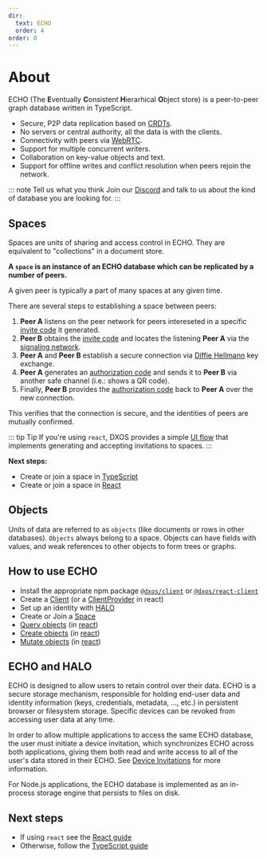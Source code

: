 ```yaml
---
dir:
  text: ECHO
  order: 4
order: 0
---
```


# About

ECHO (The **E**ventually **C**onsistent **H**ierarhical **O**bject store) is a peer-to-peer graph database written in TypeScript.

* Secure, P2P data replication based on [CRDTs](https://en.wikipedia.org/wiki/Conflict-free_replicated_data_type).
* No servers or central authority, all the data is with the clients.
* Connectivity with peers via [WebRTC](https://en.wikipedia.org/wiki/WebRTC).
* Support for multiple concurrent writers.
* Collaboration on key-value objects and text.
* Support for offline writes and conflict resolution when peers rejoin the network.

::: note Tell us what you think
Join our [Discord](https://discord.gg/eXVfryv3sW) and talk to us about the kind of database you are looking for.
:::

## Spaces

Spaces are units of sharing and access control in ECHO. They are equivalent to "collections" in a document store.

**A `space` is an instance of an ECHO database which can be replicated by a number of peers.**

A given peer is typically a part of many spaces at any given time.

There are several steps to establishing a space between peers:

1. <span class="peer-a">**Peer A**</span> listens on the peer network for peers intereseted in a specific [invite code](../glossary.md#invitation-code) it generated.
2. <span class="peer-b">**Peer B**</span> obtains the [invite code](../glossary.md#invitation-code) and locates the listening <span class="peer-a">**Peer A**</span> via the [signaling network](../glossary.md#signaling-service).
3. <span class="peer-a">**Peer A**</span> and <span class="peer-b">**Peer B**</span> establish a secure connection via [Diffie Hellmann](https://en.wikipedia.org/wiki/Diffie%E2%80%93Hellman_key_exchange) key exchange.
4. <span class="peer-a">**Peer A**</span> generates an [authorization code](../glossary.md#authorization-code) and sends it to <span class="peer-b">**Peer B**</span> via another safe channel (i.e.: shows a QR code).
5. Finally, <span class="peer-b">**Peer B**</span> provides the [authorization code](../glossary.md#authorization-code) back to <span class="peer-a">**Peer A**</span> over the new connection.

This verifies that the connection is secure, and the identities of peers are mutually confirmed.

::: tip Tip
If you're using `react`, DXOS provides a simple [UI flow](./react/#joining-spaces) that implements generating and accepting invitations to spaces.
:::

**Next steps:**

* Create or join a space in [TypeScript](./typescript/)
* Create or join a space in [React](./react/)

## Objects

Units of data are referred to as `objects` (like documents or rows in other databases). `Objects` always belong to a space. Objects can have fields with values, and weak references to other objects to form trees or graphs.

## How to use ECHO

* Install the appropriate npm package [`@dxos/client`](./typescript/) or [`@dxos/react-client`](./react/)
* Create a [Client](./typescript#configuration) (or a [ClientProvider](./react#cofiguration) in react)
* Set up an identity with [HALO](../halo/)
* Create or Join a [Space](#spaces)
* [Query objects](./typescript/queries.md) (in [react](./react/queries.md))
* [Create objects](./typescript/mutations.md#creating-objects) (in [react](./react/mutations.md))
* [Mutate objects](./typescript/mutations.md) (in [react](./react/mutations.md))

## ECHO and HALO

ECHO is designed to allow users to retain control over their data. ECHO is a secure storage mechanism, responsible for holding end-user data and identity information (keys, credentials, metadata, ..., etc.) in persistent browser or filesystem storage. Specific devices can be revoked from accessing user data at any time.

In order to allow multiple applications to access the same ECHO database, the user must initiate a device invitation, which synchronizes ECHO across both applications, giving them both read and write access to all of the user's data stored in their ECHO. See [Device Invitations](../halo/#device-invitations) for more information.

For Node.js applications, the ECHO database is implemented as an in-process storage engine that persists to files on disk.

## Next steps

* If using `react` see the [React guide](./react/)
* Otherwise, follow the [TypeScript guide](./typescript/)
